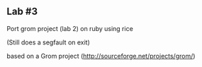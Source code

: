 Lab #3
---
Port grom project (lab 2) on ruby using rice

(Still does a segfault on exit)

based on a Grom project (http://sourceforge.net/projects/grom/)

